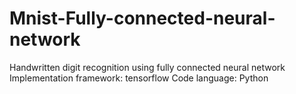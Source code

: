 # Mnist-Fully-connected-neural-network
Handwritten digit recognition using fully connected neural network
Implementation framework: tensorflow 
Code language: Python
